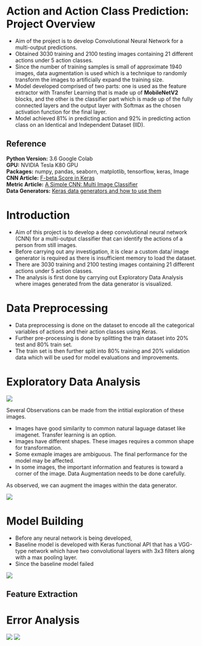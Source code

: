 # Action and Action Class Prediction: Project Overview

- Aim of the project is to develop Convolutional Neural Network for a multi-output predictions.
- Obtained 3030 training and 2100 testing images containing 21 different actions under 5 action classes.
- Since the number of training samples is small of approximate 1940 images, data augmentation is used which is a technique to randomly transform the images to artificially expand the training size.
- Model developed comprised of two parts: one is used as the feature extractor with Transfer Learning that is made up of **MobileNetV2** blocks, and the other is the classifier part which is made up of the fully connected layers and the output layer with Softmax as the chosen activation function for the final layer. 
- Model achieved 81% in predicting action and 92% in predicting action class on an Identical and Independent Dataset (IID).


## Reference

**Python Version:** 3.6 Google Colab <br/>
**GPU:** NVIDIA Tesla K80 GPU  <br/>
**Packages:** numpy, pandas, seaborn, matplotlib, tensorflow, keras, Image <br/>
**CNN Article:** [F-beta Score in Keras](https://towardsdatascience.com/f-beta-score-in-keras-part-i-86ad190a252f) <br/>
**Metric Article:** [A Simple CNN: Multi Image Classifier](https://towardsdatascience.com/a-simple-cnn-multi-image-classifier-31c463324fa) <br/>
**Data Generators:** [Keras data generators and how to use them](https://towardsdatascience.com/keras-data-generators-and-how-to-use-them-b69129ed779c) <br/>

# Introduction

- Aim of this project is to develop a deep convolutional neural network (CNN) for a multi-output classifier that can identify the actions of a person from still images.
- Before carrying out any investigation, it is clear a custom data/ image generator is required as there is insufficient memory to load the dataset.
- There are 3030 training and 2100 testing images containing 21 different actions under 5 action classes.
- The analysis is first done by carrying out Exploratory Data Analysis where images generated from the data generator is visualized.

# Data Preprocessing

- Data preprocessing is done on the dataset to encode all the categorical variables of actions and their action classes using Keras. 
- Further pre-processing is done by splitting the train dataset into 20% test and 80% train set. 
- The train set is then further split into 80% training and 20% validation data which will be used for model evaluations and improvements.

# Exploratory Data Analysis 

![](https://github.com/roywong96/cnn_action_prediction/blob/master/images/diffSizeimages.png)

Several Observations can be made from the intitial exploration of these images.

- Images have good similarity to common natural laguage dataset like imagenet. Transfer learning is an option.
- Images have different shapes. These images requires a common shape for transformation.
- Some exmaple images are ambiguous. The final performance for the model may be affected.
- In some images, the important information and features is toward a corner of the image. Data Augmentation needs to be done carefully.

As observed, we can augment the images within the data generator.

![](https://github.com/roywong96/cnn_action_prediction/blob/master/images/augmented_images.png)

# Model Building


- Before any neural network is being developed, 
- Baseline model is developed with Keras functional API that has a VGG-type network which have two convolutional layers with 3x3 filters along with a max pooling layer.
- Since the baseline model failed

![](https://github.com/roywong96/cnn_action_prediction/blob/master/images/model.png)

## Feature Extraction

# Error Analysis

![](https://github.com/roywong96/cnn_action_prediction/blob/master/images/action_error.png)
![](https://github.com/roywong96/cnn_action_prediction/blob/master/images/action_class_error.png)
